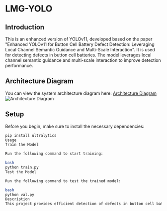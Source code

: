 # LMG-YOLO

## Introduction
This is an enhanced version of YOLOv11, developed based on the paper "Enhanced YOLOv11 for Button Cell Battery Defect Detection: Leveraging Local Channel Semantic Guidance and Multi-Scale Interaction". It is used for detecting defects in button cell batteries. The model leverages local channel semantic guidance and multi-scale interaction to improve detection performance.

## Architecture Diagram
You can view the system architecture diagram here: [Architecture Diagram](image/1.jpg)
![Architecture Diagram](image/1.jpg)
## Setup

Before you begin, make sure to install the necessary dependencies:

```bash
pip install ultralytics
Usage
Train the Model

Run the following command to start training:

bash
python train.py
Test the Model

Run the following command to test the trained model:

bash
python val.py
Description
This project provides efficient detection of defects in button cell batteries, enabling fast and accurate identification of defects in complex environments.
